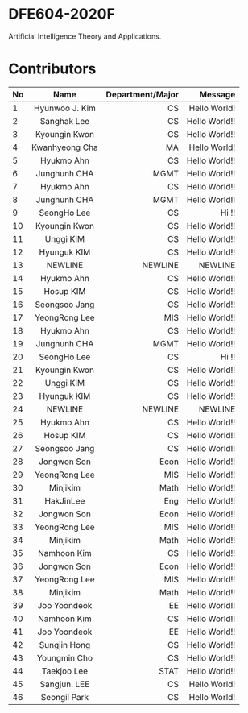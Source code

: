 # DFE604-2020F
Artificial Intelligence Theory and Applications.

# Contributors
| No            | Name           | Department/Major | Message           |
| ------------- |:--------------:| ----------------:|------------------:|
| 1             | Hyunwoo J. Kim     | CS               | Hello World!      |
| 2             | Sanghak Lee          | CS               | Hello World!!     |
| 3             | Kyoungin Kwon  | CS               | Hello World!!     |
| 4             | Kwanhyeong Cha | MA               | Hello World!      |
| 5             | Hyukmo Ahn    | CS               | Hello World!!     |
| 6             | Junghunh CHA | MGMT          | Hello World!!     |
| 7             | Hyukmo Ahn     | CS               | Hello World!!     |
| 8             | Junghunh CHA   | MGMT          | Hello World!!     |
| 9             | SeongHo Lee    | CS               | Hi !!                 |
| 10             | Kyoungin Kwon    | CS               | Hello World!!     |
| 11            | Unggi KIM    | CS               | Hello World!!     |
| 12           | Hyunguk KIM    | CS               | Hello World!!     |
| 13             | NEWLINE    | NEWLINE              | NEWLINE    |
| 14             | Hyukmo Ahn    | CS               | Hello World!!     |
| 15            | Hosup KIM    | CS               | Hello World!!     |
| 16            | Seongsoo Jang    | CS               | Hello World!!     |
| 17            | YeongRong Lee    | MIS               | Hello World!!     |
| 18             | Hyukmo Ahn     | CS               | Hello World!!     |
| 19             | Junghunh CHA   | MGMT          | Hello World!!     |
| 20             | SeongHo Lee    | CS               | Hi !!                 |
| 21             | Kyoungin Kwon  | CS               | Hello World!!     |
| 22             | Unggi KIM      | CS               | Hello World!!     |
| 23             | Hyunguk KIM    | CS               | Hello World!!     |
| 24            | NEWLINE    | NEWLINE              | NEWLINE    |
| 25            | Hyukmo Ahn    | CS               | Hello World!!     |
| 26            | Hosup KIM    | CS               | Hello World!!     |
| 27            | Seongsoo Jang    | CS               | Hello World!!     |
| 28            | Jongwon Son      | Econ              | Hello World!!     |
| 29            | YeongRong Lee   | MIS              | Hello World!!     |
| 30            | Minjikim      | Math              | Hello World!!     |
| 31            | HakJinLee      | Eng              | Hello World!!     |
| 32            | Jongwon Son      | Econ              | Hello World!!     |
| 33            | YeongRong Lee   | MIS              | Hello World!!     |
| 34            | Minjikim      | Math              | Hello World!!     |
| 35            | Namhoon Kim      | CS              | Hello World!!     |
| 36            | Jongwon Son      | Econ              | Hello World!!     |
| 37            | YeongRong Lee   | MIS              | Hello World!!     |
| 38            | Minjikim      | Math              | Hello World!!     |
| 39            | Joo Yoondeok      | EE              | Hello World!!     |
| 40            | Namhoon Kim      | CS              | Hello World!!     |
| 41            | Joo Yoondeok      | EE              | Hello World!!     |
| 42            | Sungjin Hong      | CS              | Hello World!!     |
| 43            | Youngmin Cho      | CS              | Hello World!!     |
| 44            | Taekjoo Lee      | STAT              | Hello World!!     |
| 45            | Sangjun. LEE     | CS               | Hello World!      |
| 46            | Seongil Park     | CS               | Hello World!      |
